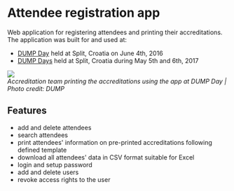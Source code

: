 # Attendee registration app

Web application for registering attendees and printing their accreditations. The application was built for and used at:
* [DUMP Day](http://day.dump.hr) held at Split, Croatia on June 4th, 2016
* [DUMP Days](http://days.dump.hr) held at Split, Croatia during May 5th and 6th, 2017

![](http://i.imgur.com/Pe4ZDay.jpg)    
*Accreditation team printing the accreditations using the app at DUMP Day | Photo credit: DUMP*

Features
--------
- add and delete attendees
- search attendees
- print attendees' information on pre-printed accreditations following defined template
- download all attendees' data in CSV format suitable for Excel
- login and setup password
- add and delete users
- revoke access rights to the user
